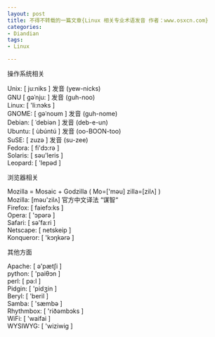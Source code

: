 ```yaml
---
layout: post
title: 不得不转载的一篇文章{Linux 相关专业术语发音 作者：www.osxcn.com}
categories:
- Diandian
tags:
- Linux

---
```

操作系统相关
<p>Unix: [ ju:niks ] 发音 (yew-nicks) <br />GNU [ gəˈnju: ] 发音 (guh-noo) <br />Linux: [ 'li:nэks ] <br />GNOME: [ gəˈnoʊm ] 发音 (guh-nome) <br />Debian: [ ˈdebiən ] 发音 (deb-e-un)<br />Ubuntu: [ &ugrave;b&uacute;nt&uacute; ] 发音 (oo-BOON-too) <br />SuSE: [ zuzə ] 发音 (su-zee)<br />Fedora: [ fi'dɔ:rə ]<br />Solaris: [ səu'leris ] <br />Leopard: [ 'lepəd ]</p>
<p>浏览器相关</p>
<p>Mozilla = Mosaic + Godzilla ( Mo=['mәu] zilla=[zilʌ] )<br />Mozilla: [mәu'zilʌ] 官方中文译法 “谋智“<br />Firefox: [ faiefɔ:ks ]<br />Opera: [ 'ɔpərə ]<br />Safari: [ sə'fa:ri ]<br />Netscape: [ netskeip ]<br />Konqueror: [ 'kɔŋkərə ]</p>
<p>其他方面</p>
<p>Apache: [ ə'p&aelig;tʃi ] <br />python: [ 'paiθɔn ] <br />perl: [ pə:l ]<br />Pidgin: [ 'pidʒin ] <br />Beryl: [ 'beril ] <br />Samba: [ 's&aelig;mbə ] <br />Rhythmbox: [ 'ri&eth;əmbɔks ]<br />WiFi: [ 'waifai ]<br />WYSIWYG: [ 'wiziwig ]</p>